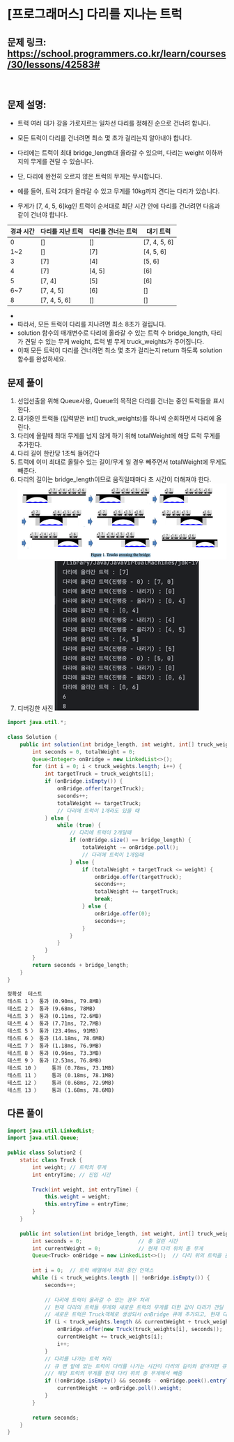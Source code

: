# [프로그래머스] 다리를 지나는 트럭

## 문제 링크: https://school.programmers.co.kr/learn/courses/30/lessons/42583#

</br>

## 문제 설명:

- 트럭 여러 대가 강을 가로지르는 일차선 다리를 정해진 순으로 건너려 합니다.
- 모든 트럭이 다리를 건너려면 최소 몇 초가 걸리는지 알아내야 합니다.
- 다리에는 트럭이 최대 bridge_length대 올라갈 수 있으며, 다리는 weight 이하까지의 무게를 견딜 수 있습니다.
- 단, 다리에 완전히 오르지 않은 트럭의 무게는 무시합니다.

- 예를 들어, 트럭 2대가 올라갈 수 있고 무게를 10kg까지 견디는 다리가 있습니다.
- 무게가 [7, 4, 5, 6]kg인 트럭이 순서대로 최단 시간 안에 다리를 건너려면 다음과 같이 건너야 합니다.

| 경과 시간 | 다리를 지난 트럭    | 다리를 건너는 트럭 | 대기 트럭        |
|-------|--------------|------------|--------------|
| 0     | []           | []         | [7, 4, 5, 6] |
| 1~2   | []           | [7]        | [4, 5, 6]    |
| 3     | [7]          | [4]        | [5, 6]       |
| 4     | [7]          | [4, 5]     | [6]          |
| 5     | [7, 4]       | [5]        | [6]          |
| 6~7   | [7, 4, 5]    | [6]        | []           |
| 8     | [7, 4, 5, 6] | []         | []           |

-
- 따라서, 모든 트럭이 다리를 지나려면 최소 8초가 걸립니다.
- solution 함수의 매개변수로 다리에 올라갈 수 있는 트럭 수 bridge_length, 다리가 견딜 수 있는 무게 weight, 트럭 별 무게 truck_weights가 주어집니다.
- 이때 모든 트럭이 다리를 건너려면 최소 몇 초가 걸리는지 return 하도록 solution 함수를 완성하세요.

## 문제 풀이
1. 선입선출을 위해 Queue사용, Queue의 목적은 다리를 건너는 중인 트럭들을 표시한다.
2. 대기중인 트럭들 (입력받은 int[] truck_weights)를 하나씩 순회하면서 다리에 올린다.
3. 다리에 올릴때 최대 무게를 넘지 않게 하기 위해 totalWeight에 해당 트럭 무게를 추가한다.
4. 다리 길이 한칸당 1초씩 들어간다
5. 트럭에 이미 최대로 올릴수 있는 길이/무게 일 경우 빼주면서 totalWeight에 무게도 빼준다.
6. 다리의 길이는 bridge_length이므로 움직일때마다 초 시간이 더해져야 한다.
![문제가 이상해서 출처에 있는 그림 확인](img.png)
8. 디버깅한 사진
![디버깅한 사진 첨부](img_1.png)
```java
import java.util.*;

class Solution {
    public int solution(int bridge_length, int weight, int[] truck_weights) {
        int seconds = 0, totalWeight = 0;
        Queue<Integer> onBridge = new LinkedList<>();
        for (int i = 0; i < truck_weights.length; i++) {
            int targetTruck = truck_weights[i];
            if (onBridge.isEmpty()) {
                onBridge.offer(targetTruck);
                seconds++;
                totalWeight += targetTruck;
                // 다리에 트럭이 1개라도 있을 때
            } else {
                while (true) {
                    // 다리에 트럭이 2개일때
                    if (onBridge.size() == bridge_length) {
                        totalWeight -= onBridge.poll();
                        // 다리에 트럭이 1개일때
                    } else {
                        if (totalWeight + targetTruck <= weight) {
                            onBridge.offer(targetTruck);
                            seconds++;
                            totalWeight += targetTruck;
                            break;
                        } else {
                            onBridge.offer(0);
                            seconds++;
                        }
                    }
                }
            }
        }
        return seconds + bridge_length;
    }
}
```
```text
정확성  테스트
테스트 1 〉	통과 (0.90ms, 79.8MB)
테스트 2 〉	통과 (9.68ms, 78MB)
테스트 3 〉	통과 (0.11ms, 72.6MB)
테스트 4 〉	통과 (7.71ms, 72.7MB)
테스트 5 〉	통과 (23.49ms, 91MB)
테스트 6 〉	통과 (14.18ms, 78.6MB)
테스트 7 〉	통과 (1.18ms, 76.9MB)
테스트 8 〉	통과 (0.96ms, 73.3MB)
테스트 9 〉	통과 (2.53ms, 76.8MB)
테스트 10 〉	통과 (0.78ms, 73.1MB)
테스트 11 〉	통과 (0.18ms, 78.1MB)
테스트 12 〉	통과 (0.68ms, 72.9MB)
테스트 13 〉	통과 (1.68ms, 78.6MB)
```
## 다른 풀이
```java
import java.util.LinkedList;
import java.util.Queue;

public class Solution2 {
    static class Truck {
        int weight; // 트럭의 무게
        int entryTime; // 진입 시간

        Truck(int weight, int entryTime) {
            this.weight = weight;
            this.entryTime = entryTime;
        }
    }

    public int solution(int bridge_length, int weight, int[] truck_weights) {
        int seconds = 0;                  // 총 걸린 시간
        int currentWeight = 0;            // 현재 다리 위의 총 무게
        Queue<Truck> onBridge = new LinkedList<>();  // 다리 위의 트럭을 관리하는 큐

        int i = 0;  // 트럭 배열에서 처리 중인 인덱스
        while (i < truck_weights.length || !onBridge.isEmpty()) {
            seconds++;

            // 다리에 트럭이 올라갈 수 있는 경우 처리
            // 현재 다리의 트럭들 무게와 새로운 트럭의 무게를 더한 값이 다리가 견딜 수 있는 무게보다 작거나 같으면
            // 새로운 트럭은 Truck객체로 생성되서 onBridge 큐에 추가되고, 현재 다리에 있는 총 무게에 추가됨
            if (i < truck_weights.length && currentWeight + truck_weights[i] <= weight) {
                onBridge.offer(new Truck(truck_weights[i], seconds));
                currentWeight += truck_weights[i];
                i++;
            }
            // 다리를 나가는 트럭 처리
            // 큐 맨 앞에 있는 트럭이 다리를 나가는 시간이 다리의 길이와 같아지면 큐에서 제거,
            /// 해당 트럭의 무게를 현재 다리 위의 총 무게에서 빼줌
            if (!onBridge.isEmpty() && seconds - onBridge.peek().entryTime == bridge_length) {
                currentWeight -= onBridge.poll().weight;
            }
        }

        return seconds;
    }
}
```